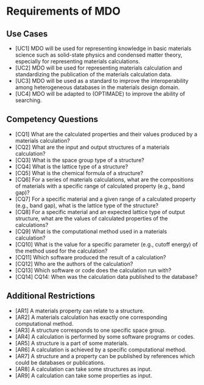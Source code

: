 # Requirements of MDO

## Use Cases

* [UC1] MDO will be used for representing knowledge in basic materials science such as solid-state physics and condensed matter theory, especially for representing materials calculations.
* [UC2] MDO will be used for representing materials calculation and standardizing the publication of the materials calculation data.
* [UC3] MDO will be used as a standard to improve the interoperability among heterogeneous databases in the materials design domain.
* [UC4] MDO will be adapted to (OPTIMADE) to improve the ability of searching.

## Competency Questions

* [CQ1] What are the calculated properties and their values produced by a materials calculation?
* [CQ2] What are the input and output structures of a materials calculation?
* [CQ3] What is the space group type of a structure?
* [CQ4] What is the lattice type of a structure?
* [CQ5] What is the chemical formula of a structure?
* [CQ6] For a series of materials calculations, what are the compositions of materials with a specific range of calculated property (e.g., band gap)?
* [CQ7] For a specific material and a given range of a calculated property (e.g., band gap), what is the lattice type of the structure?
* [CQ8] For a specific material and an expected lattice type of output structure, what are the values of calculated properties of the calculations?
* [CQ9] What is the computational method used in a materials calculation?
* [CQ10] What is the value for a specific parameter (e.g., cutoff energy) of the method used for the calculation?
* [CQ11] Which software produced the result of a calculation?
* [CQ12] Who are the authors of the calculation?
* [CQ13] Which software or code does the calculation run with?
* [CQ14] CQ14: When was the calculation data published to the database?


## Additional Restrictions

* [AR1] A materials property can relate to a structure.
* [AR2] A materials calculation has exactly one corresponding computational method.
* [AR3] A structure corresponds to one specific space group.
* [AR4] A calculation is performed by some software programs or codes.
* [AR5] A structure is a part of some materials.
* [AR6] A calculation is achieved by a specific computational method.
* [AR7] A structure and a property can be published by references which could be databases or publications.
* [AR8] A calculation can take some structures as input.
* [AR9] A calculation can take some properties as input.
